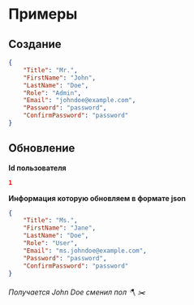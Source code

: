 # **Примеры**

## **Создание**
```json
{
    "Title": "Mr.",
    "FirstName": "John",
    "LastName": "Doe",
    "Role": "Admin",
    "Email": "johndoe@example.com",
    "Password": "password",
    "ConfirmPassword": "password"
}
```

## **Обновление**
**Id пользователя**
```json
1
```

**Информация которую обновляем в формате json**
```json
{
    "Title": "Ms.",
    "FirstName": "Jane",
    "LastName": "Doe",
    "Role": "User",
    "Email": "ms.johndoe@example.com",
    "Password": "password",
    "ConfirmPassword": "password"
}
```
###### Получается John Doe сменил пол :axe: :scissors: